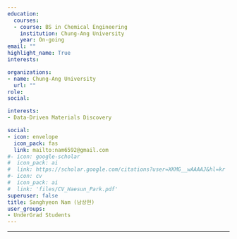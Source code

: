 ```yaml
---
education:
  courses:
  - course: BS in Chemical Engineering
    institution: Chung-Ang University
    year: On-going
email: ""
highlight_name: True
interests:

organizations:
- name: Chung-Ang University
  url: ""
role: 
social:

interests:
- Data-Driven Materials Discovery

social:
- icon: envelope
  icon_pack: fas
  link: mailto:nam6592@gmail.com
#- icon: google-scholar
#  icon_pack: ai
#  link: https://scholar.google.com/citations?user=XKMG__wAAAAJ&hl=kr
#- icon: cv
#  icon_pack: ai
#  link: 'files/CV_Haesun_Park.pdf'
superuser: false
title: Sanghyeon Nam (남상현)
user_groups:
- UnderGrad Students
---
```


---


